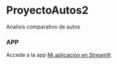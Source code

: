 # ProyectoAutos2
Analisis comparativo de autos 


### APP
Accede a la app  [Mi aplicación en Streamlit](https://nombre-app.streamlit.app/)

